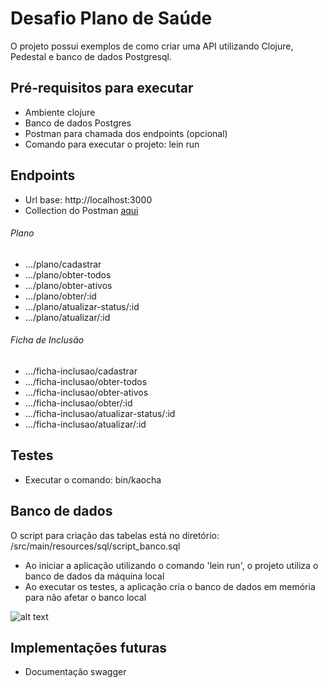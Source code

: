 # Desafio Plano de Saúde

O projeto possui exemplos de como criar uma API utilizando Clojure, Pedestal e banco de dados Postgresql.

## Pré-requisitos para executar

- Ambiente clojure
- Banco de dados Postgres
- Postman para chamada dos endpoints (opcional)
- Comando para executar o projeto: lein run

## Endpoints

- Url base: http://localhost:3000
- Collection do Postman [aqui](https://drive.google.com/drive/folders/1_FrCPWo9Qej6U_ThDZpTqvDVor2AvrCT?usp=sharing)

###### Plano

-	.../plano/cadastrar
-	.../plano/obter-todos
-	.../plano/obter-ativos
-	.../plano/obter/:id
-	.../plano/atualizar-status/:id
-	.../plano/atualizar/:id

###### Ficha de Inclusão

-	.../ficha-inclusao/cadastrar
-	.../ficha-inclusao/obter-todos
-	.../ficha-inclusao/obter-ativos
-	.../ficha-inclusao/obter/:id
-	.../ficha-inclusao/atualizar-status/:id
-	.../ficha-inclusao/atualizar/:id

## Testes

- Executar o comando: bin/kaocha

## Banco de dados

O script para criação das tabelas está no diretório: /src/main/resources/sql/script_banco.sql

- Ao iniciar a aplicação utilizando o comando 'lein run', o projeto utiliza o banco de dados da máquina local
- Ao executar os testes, a aplicação cria o banco de dados em memória para não afetar o banco local

![alt text](https://i.ibb.co/gWL0dkX/sssss.png)

## Implementações futuras

- Documentação swagger
